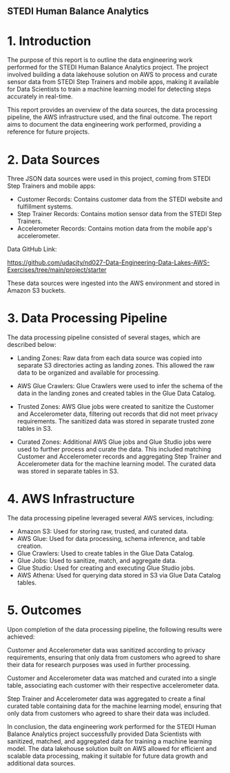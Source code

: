 ## STEDI Human Balance Analytics
# 1. Introduction
The purpose of this report is to outline the data engineering work performed for the STEDI Human Balance Analytics project. The project involved building a data lakehouse solution on AWS to process and curate sensor data from STEDI Step Trainers and mobile apps, making it available for Data Scientists to train a machine learning model for detecting steps accurately in real-time.

This report provides an overview of the data sources, the data processing pipeline, the AWS infrastructure used, and the final outcome. The report aims to document the data engineering work performed, providing a reference for future projects.

# 2. Data Sources
Three JSON data sources were used in this project, coming from STEDI Step Trainers and mobile apps:

- Customer Records: Contains customer data from the STEDI website and fulfillment systems.
- Step Trainer Records: Contains motion sensor data from the STEDI Step Trainers.
- Accelerometer Records: Contains motion data from the mobile app's accelerometer.

Data GitHub Link:

https://github.com/udacity/nd027-Data-Engineering-Data-Lakes-AWS-Exercises/tree/main/project/starter

These data sources were ingested into the AWS environment and stored in Amazon S3 buckets.

# 3. Data Processing Pipeline
The data processing pipeline consisted of several stages, which are described below:

- Landing Zones: Raw data from each data source was copied into separate S3 directories acting as landing zones. This allowed the raw data to be organized and available for processing.

- AWS Glue Crawlers: Glue Crawlers were used to infer the schema of the data in the landing zones and created tables in the Glue Data Catalog.

- Trusted Zones: AWS Glue jobs were created to sanitize the Customer and Accelerometer data, filtering out records that did not meet privacy requirements. The sanitized data was stored in separate trusted zone tables in S3.

- Curated Zones: Additional AWS Glue jobs and Glue Studio jobs were used to further process and curate the data. This included matching Customer and Accelerometer records and aggregating Step Trainer and Accelerometer data for the machine learning model. The curated data was stored in separate tables in S3.

# 4. AWS Infrastructure
The data processing pipeline leveraged several AWS services, including:

- Amazon S3: Used for storing raw, trusted, and curated data.
- AWS Glue: Used for data processing, schema inference, and table creation.
- Glue Crawlers: Used to create tables in the Glue Data Catalog.
- Glue Jobs: Used to sanitize, match, and aggregate data.
- Glue Studio: Used for creating and executing Glue Studio jobs.
- AWS Athena: Used for querying data stored in S3 via Glue Data Catalog tables.

# 5. Outcomes
Upon completion of the data processing pipeline, the following results were achieved:

Customer and Accelerometer data was sanitized according to privacy requirements, ensuring that only data from customers who agreed to share their data for research purposes was used in further processing.

Customer and Accelerometer data was matched and curated into a single table, associating each customer with their respective accelerometer data.

Step Trainer and Accelerometer data was aggregated to create a final curated table containing data for the machine learning model, ensuring that only data from customers who agreed to share their data was included.

In conclusion, the data engineering work performed for the STEDI Human Balance Analytics project successfully provided Data Scientists with sanitized, matched, and aggregated data for training a machine learning model. The data lakehouse solution built on AWS allowed for efficient and scalable data processing, making it suitable for future data growth and additional data sources.


